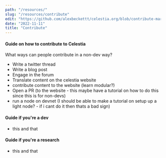 ```yaml
---
path: "/resources/"
slug: "/resources/contribute"
edit: "https://github.com/alexbeckettt/celestia.org/blob/contribute-markdown-test/src/pages/markdown-pages/resources/website-markdown-test.md"
date: "2022-11-11"
title: "Contribute"
---
```


#### Guide on how to contribute to Celestia

What ways can people contribute in a non-dev way?
- Write a twitter thread
- Write a blog post
- Engage in the forum
- Translate content on the celestia website
- contribute content to the website (learn modular?)
- Open a PR (to the website - this maybe have a tutorial on how to do this since this is for non-devs)
- run a node on devnet (I should be able to make a tutorial on setup up a light node? - if i cant do it then thats a bad sign)

#### Guide if you're a dev
- this and that

#### Guide if you're a research
- this and that
